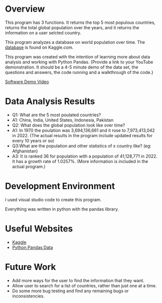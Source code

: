 # Overview

This program has 3 functions. It returns the top 5 most populous countries, returns the total global population over the years, and it returns the information on a user selcted country.

This program analyzes a database on world population over time. The [database](https://www.kaggle.com/datasets/iamsouravbanerjee/world-population-dataset) is found on Kaggle.com.

This program was created with the intention of learning more about data analysis and working with Python Pandas. 
{Provide a link to your YouTube demonstration.  It should be a 4-5 minute demo of the data set, the questions and answers, the code running and a walkthrough of the code.}

[Software Demo Video]([https://youtu.be/LTgMnZnJuiE])

# Data Analysis Results

* Q1: What are the 5 most poulated countries?
* A1: China, India, United States, Indonesia, Pakistan
* Q2: What does the global population look like over time?
* A1: In 1970 the poulation was 3,694,136,661 and it rose to 7,973,413,042 in 2022. (The actual results in the program include updated results for every 10 years or so)
* Q3:What are the population and other statistics of x country like? (eg: Afghanistan)
* A3: It is ranked 36 for population with a population of 41,128,771 in 2022. It has a growth rate of 1.0257%. (More information is included in the actual program.)

# Development Environment

I used visual studio code to create this program.

Everything was written in python with the pandas library.

# Useful Websites

* [Kaggle](https://www.kaggle.com/datasets/iamsouravbanerjee/world-population-dataset)
* [Python Pandas Data](https://pandas.pydata.org/docs/reference/api/pandas.DataFrame.sort_values.html)

# Future Work

* Add more ways for the user to find the information that they want.
* Allow user to search for a list of countries, rather than just one at a time.
* Do some more bug testing and find any remaining bugs or inconsistencies.
